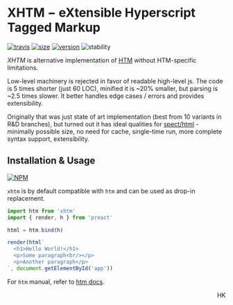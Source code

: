 # XHTM − eXtensible Hyperscript Tagged Markup

<p>
<a href="https://travis-ci.org/dy/xhtm"><img src="https://travis-ci.org/dy/xhtm.svg?branch=master" alt="travis"></a>
<a href="https://bundlephobia.com/result?p=xhtm"><img alt="size" src="https://img.shields.io/bundlephobia/minzip/xhtm?label=size"></a>
<a href="https://npmjs.org/package/xhtm"><img alt="version" src="https://img.shields.io/npm/v/xhtm"></a>
<img src="https://img.shields.io/badge/stability-stable-green" alt="stability"/>
</p>

_XHTM_ is alternative implementation of [HTM](https://ghub.io/htm) without HTM-specific limitations.

Low-level machinery is rejected in favor of readable high-level js.
The code is 5 times shorter (just 60 LOC), minified it is ~20% smaller, but parsing is ~2.5 times slower. It better handles edge cases / errors and provides extensibility.

Originally that was just state of art implementation (best from 10 variants in R&D branches), but turned out it has ideal qualities for [spect/html](https://ghub.io/spect) - minimally possible size, no need for cache, single-time run, more complete syntax support, extensibility.

<!--
## Improvements over HTM

* HTML syntax support.
* Optionally closed tags support [#91](https://github.com/developit/htm/issues/91).
* HTML directives support [#91](https://github.com/developit/htm/issues/91).
* Dynamic attribute names [#124](https://github.com/developit/htm/issues/124).
* Calculated tag names [#109](https://github.com/developit/htm/issues/109).
* Ignoring null-like arguments (customizable) [#129](https://github.com/developit/htm/issues/129).
* Spaces are compatible with HTML (customizable) [#128](https://github.com/developit/htm/issues/128).
* Escaping quotes [#96](https://github.com/developit/htm/issues/96).
* Customizable template parts.
* Simple validation.
* Smaller size.
* ~~Faster.~~

## Differences from HTM

* No integrations exported.
* No babel compilers available (temporarily).
* Simplified tests runner.
* Simplified significant part of source code.
-->

## Installation & Usage


[![NPM](https://nodei.co/npm/xhtm.png?mini=true)](https://nodei.co/npm/xhtm/)

`xhtm` is by default compatible with `htm` and can be used as drop-in replacement.

```js
import htm from 'xhtm'
import { render, h } from 'preact'

html = htm.bind(h)

render(html`
  <h1>Hello World!</h1>
  <p>Some paragraph<br/></p>
  <p>Another paragraph</p>
`, document.getElementById('app'))
```

For `htm` manual, refer to [htm docs](https://ghub.io/htm).


<!--
## Comparison

|                             | htm       | xhtm            | domtagger | hyperx   | common-tags |
|---|:---:|:---:|:---:|:---:|:---:|
| Size                        | 672b      | 512b            |  1186b    | 1949b    | 1242b       |
| Performance: creation       | 88,111/s  | 30,000/s        |  7,604/s  | 58,961/s | 172,692/s   |
| Performance: usage          | 617,870/s | 30,000/s        |  16,577/s | 60,888/s | 22,344/s    |
| HTML Support                | -         | ~               |           |          |             |
| JSX Support                 | +         | +               |           |          |             |
| Output Format               | h         | h               |           |          |             |
| Static Compiler             | +         | -               |           |          |             |
-->

<p align="right">HK</p>
